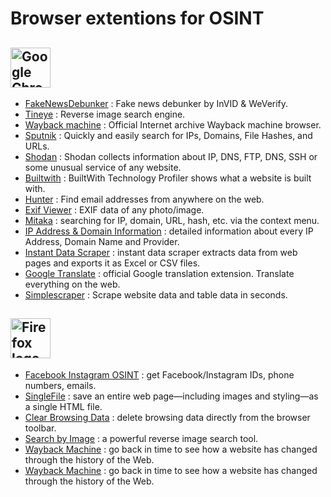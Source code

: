 # Browser extentions for OSINT



## <a title="Google, Public domain, via Wikimedia Commons" href="https://commons.wikimedia.org/wiki/File:Google_Chrome_icon_(February_2022).svg"><img width="64" alt="Google Chrome icon (February 2022)" src="https://upload.wikimedia.org/wikipedia/commons/thumb/e/e1/Google_Chrome_icon_%28February_2022%29.svg/512px-Google_Chrome_icon_%28February_2022%29.svg.png"></a>

* [FakeNewsDebunker](https://chrome.google.com/webstore/detail/fake-news-debunker-by-inv/mhccpoafgdgbhnjfhkcmgknndkeenfhe?hl) : Fake news debunker by InVID & WeVerify.
* [Tineye](https://chrome.google.com/webstore/detail/tineye-reverse-image-sear/haebnnbpedcbhciplfhjjkbafijpncjl?hl) : Reverse image search engine.
* [Wayback machine](https://chrome.google.com/webstore/detail/wayback-machine/fpnmgdkabkmnadcjpehmlllkndpkmiak?hl) : Official Internet archive Wayback machine browser.
* [Sputnik](https://chrome.google.com/webstore/detail/sputnik/manapjdamopgbpimgojkccikaabhmocd?hl) : Quickly and easily search for IPs, Domains, File Hashes, and URLs.
* [Shodan](https://chrome.google.com/webstore/detail/shodan/jjalcfnidlmpjhdfepjhjbhnhkbgleap?hl) : Shodan collects information about IP, DNS, FTP, DNS, SSH or some unusual service of any website. 
* [Builtwith](https://chrome.google.com/webstore/detail/builtwith-technology-prof/dapjbgnjinbpoindlpdmhochffioedbn?hl) : BuiltWith Technology Profiler shows what a website is built with. 
* [Hunter](https://chrome.google.com/webstore/detail/hunter-email-finder-exten/hgmhmanijnjhaffoampdlllchpolkdnj?hl) : Find email addresses from anywhere on the web.
* [Exif Viewer](https://chrome.google.com/webstore/detail/exif-viewer-pro/mmbhfeiddhndihdjeganjggkmjapkffm) : EXIF data of any photo/image.
* [Mitaka](https://chrome.google.com/webstore/detail/mitaka/bfjbejmeoibbdpfdbmbacmefcbannnbg) : searching for IP, domain, URL, hash, etc. via the context menu.
* [IP Address & Domain Information](https://chrome.google.com/webstore/detail/ip-address-and-domain-inf/lhgkegeccnckoiliokondpaaalbhafoa) : detailed information about every IP Address, Domain Name and Provider.
* [Instant Data Scraper](https://chrome.google.com/webstore/detail/instant-data-scraper/ofaokhiedipichpaobibbnahnkdoiiah) : instant data scraper extracts data from web pages and exports it as Excel or CSV files.
* [Google Translate](https://chrome.google.com/webstore/detail/google-translate/aapbdbdomjkkjkaonfhkkikfgjllcleb) : official Google translation extension. Translate everything on the web. 
* [Simplescraper](https://chrome.google.com/webstore/detail/google-translate/aapbdbdomjkkjkaonfhkkikfgjllcleb) : Scrape website data and table data in seconds. 

## <a title="Mozilla Corporation, MPL 2 &lt;https://www.mozilla.org/en-US/MPL/2.0/&gt;, via Wikimedia Commons" href="https://commons.wikimedia.org/wiki/File:Firefox_logo,_2019.svg"><img width="64" alt="Firefox logo, 2019" src="https://upload.wikimedia.org/wikipedia/commons/thumb/a/a0/Firefox_logo%2C_2019.svg/64px-Firefox_logo%2C_2019.svg.png"></a>

* [Facebook Instagram OSINT](https://addons.mozilla.org/en-GB/firefox/addon/facebook-instagram-osint/) : get Facebook/Instagram IDs, phone numbers, emails. 
* [SingleFile](https://addons.mozilla.org/en-GB/firefox/addon/single-file/) : save an entire web page—including images and styling—as a single HTML file. 
* [Clear Browsing Data](https://addons.mozilla.org/en-GB/firefox/addon/clear-browsing-data/) : delete browsing data directly from the browser toolbar.
* [Search by Image](https://addons.mozilla.org/en-GB/firefox/addon/search_by_image/) : a powerful reverse image search tool.
* [Wayback Machine](https://addons.mozilla.org/en-GB/firefox/addon/wayback-machine_new/) : go back in time to see how a website has changed through the history of the Web.
* [Wayback Machine](https://addons.mozilla.org/en-GB/firefox/addon/wayback-machine_new/) : go back in time to see how a website has changed through the history of the Web.
